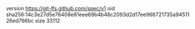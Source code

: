 version https://git-lfs.github.com/spec/v1
oid sha256:14c3e27d5e76408e81eee69b4b48c2093d2d17ee966721735a9451126ed766bc
size 33112
